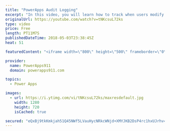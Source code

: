 ```yaml
---
title: "PowerApps Audit Logging"
excerpt: "In this video, you will learn how to track when users modify your data with PowerApps. We do this using the User() and Now() function combined with OnSuccess. Not terribly complicated but an effective solution for tracking that info you need.  Video on the User() function https://www.youtube.com/watch?v=FpXrF5NDZbI"
originalUrl: https://youtube.com/watch?v=tNKcsuL72ks
type: video
price: Free
length: PT11M7S
publishedDateTime: 2018-05-03T23:38:45Z
heat: 51

featuredContent: "<iframe width=\"800\" height=\"500\" frameborder=\"0\" src=\"https://www.youtube.com/embed/tNKcsuL72ks\" allow=\"accelerometer; autoplay; encrypted-media; gyroscope; picture-in-picture\" allowfullscreen></iframe>"

provider:
  name: PowerApps911
  domain: powerapps911.com

topics:
  - Power Apps

images:
  - url: https://i.ytimg.com/vi/tNKcsuL72ks/maxresdefault.jpg
    width: 1280
    height: 720
    isCached: true

secured: "eQxBj9tkKmkjah51Q45NWf5LVauHycNRkcWNjd+XMYJKB2DsP4rc1hxUJrhv4A4/goPFPFPCLJAOul15GqaZ2Tsur6Skv2OqyrtpccZq/qOgAFkOHL3VHDBJdoqygRGHpeCYVfPwm/DQmUSaDz+Bl3mjkTVucA7diCYHfwl6kDgd4V52rT0267sfQ7gyYjovgZrBX4ENlDuXDdXfkjjW+RXaC2RUAFXei7h9fqOME1wvbClNJ6DRc23ba3Y9zfYfYxT3v/0caKTGucLVvXFdmPkPtMXDn9mq6tKCtgV3fYNhwkuiY53n7FxlRTQrapREVATFbctirln67UU5+60xtreVoayW4SRpiPiU8N73o6+PygtIqUhbDAZFZVqjPOuGH/dxg5WxVd7KQ+ZJIKF2uh2kZwqtgeIcheN0FLKNkL4=;XD6IPDHVBwSE2V4kF7V7Ag=="
---
```


